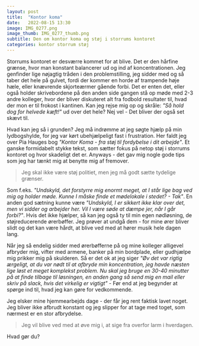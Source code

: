 ```yaml
---
layout: post
title:  "Kontor koma"
date:   2022-08-15 13:30
image: IMG_0277.png
image_thumb: IMG_0277_thumb.png
subtitle: Den om kontor koma og støj i storrums kontoret
categories: kontor storrum støj
---
```

Storrums kontoret er desværre kommet for at blive. Det er den hårfine grænse, hvor man konstant balancerer ud og ind af koncentrationen. Jeg genfinder lige nøjagtig tråden i den problemstilling, jeg sidder med og så taber det hele på gulvet, fordi der kommer en horde af trampende høje hæle, eller knævrende skjorteærmer gående forbi. Det er enten det, eller også holder skrivebordene på den anden side gangen stå op møde med 2-3 andre kolleger, hvor der bliver diskuteret alt fra fodbold resultater til, hvad der mon er til frokost i kantinen. Kan jeg rejse mig op og skråle: _"Så hold dog for helvede kæft!"_ ud over det hele? Nej vel - Det bliver der også set skævt til.

Hvad kan jeg så i grunden? Jeg må indrømme at jeg søgte hjælp på min lydbogshylde, for jeg var kørt ubehjælpeligt fast i frustration. Her faldt jeg over Pia Hauges bog _"Kontor Koma - fra støj til fordybelse i dit arbejde"_. Et ganske formidabelt stykke tekst, som sætter fokus på netop støj i storrums kontoret og hvor skadeligt det er. Anyways - det gav mig nogle gode tips som jeg har tænkt mig at benytte mig af fremover.

> Jeg skal ikke være støj politiet, men jeg må godt sætte tydelige grænser.

Som f.eks. _"Undskyld, det forstyrre mig enormt meget, at I står lige bag ved mig og holder møde. Kunne I måske finde et mødelokale i stedet? - Tak"_. En anden god sætning kunne være _"Undskyld, I er sikkert ikke klar over det, men vi sidder og arbejder her. Vil I være søde at dæmpe jer, når I går forbi?"_. Hvis det ikke hjælper, så kan jeg også ty til min egen nødløsning, de støjreducerende ørerbøffer. Jeg prøver at undgå dem - for mine ører bliver slidt og det kan være hårdt, at blive ved med at hører musik hele dagen lang.

Når jeg så endelig sidder med ørerbøfferne på og mine kolleger alligevel afbryder mig, vifter med armene, banker på min bordplade, eller gudhjælpe mig prikker mig på skulderen. Så er det ok at jeg siger _"Øv det var rigtig ærgeligt, at du var nødt til at afbryde min koncentration, jeg havde næsten lige løst et meget komplekst problem. Nu skal jeg bruge en 30-40 minutter på at finde tilbage til løsningen, en anden gang så send mig en mail eller skriv på slack, hvis det virkelig er vigtigt"_ - Før end at jeg begynder at spørge ind til, hvad jeg kan gøre for vedkommende.

Jeg elsker mine hjemmearbejds dage - der får jeg rent faktisk lavet noget. Jeg bliver ikke afbrudt konstant og jeg slipper for at tage med toget, som nærmest er en stor afbrydelse.

> Jeg vil blive ved med at øve mig i, at sige fra overfor larm i hverdagen.

Hvad gør du?

